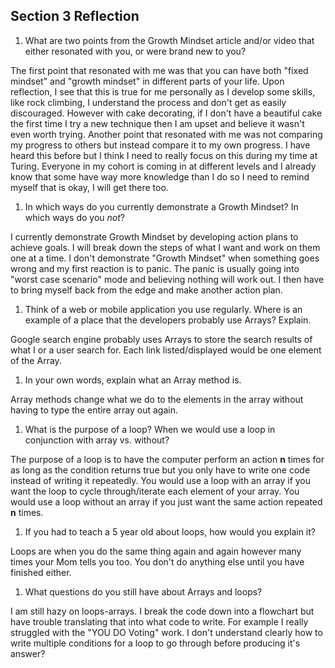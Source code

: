 ## Section 3 Reflection

1. What are two points from the Growth Mindset article and/or video that either resonated with you, or were brand new to you?

The first point that resonated with me was that you can have both "fixed mindset" and "growth mindset" in different parts of your life. Upon reflection, I see that this is true for me personally as I develop some skills, like rock climbing, I understand the process and don't get as easily discouraged. However with cake decorating, if I don't have a beautiful cake the first time I try a new technique then I am upset and believe it wasn't even worth trying. Another point that resonated with me was not comparing my progress to others but instead compare it to my own progress. I have heard this before but I think I need to really focus on this during my time at Turing. Everyone in my cohort is coming in at different levels and I already know that some have way more knowledge than I do so I need to remind myself that is okay, I will get there too.

1. In which ways do you currently demonstrate a Growth Mindset? In which ways do you _not_?

I currently demonstrate Growth Mindset by developing action plans to achieve goals. I will break down the steps of what I want and work on them one at a time. I don't demonstrate "Growth Mindset" when something goes wrong and my first reaction is to panic. The panic is usually going into "worst case scenario" mode and believing nothing will work out. I then have to bring myself back from the edge and make another action plan.     

1. Think of a web or mobile application you use regularly. Where is an example of a place that the developers probably use Arrays? Explain.

Google search engine probably uses Arrays to store the search results of what I or a user search for. Each link listed/displayed would be one element of the Array.

1. In your own words, explain what an Array method is.

Array methods change what we do to the elements in the array without having to type the entire array out again.

1. What is the purpose of a loop? When we would use a loop in conjunction with array vs. without?

The purpose of a loop is to have the computer perform an action **n** times for as long as the condition returns true but you only have to write one code instead of writing it repeatedly. You would use a loop with an array if you want the loop to cycle through/iterate each element of your array. You would use a loop without an array if you just want the same action repeated **n** times.

1. If you had to teach a 5 year old about loops, how would you explain it?

Loops are when you do the same thing again and again however many times your Mom tells you too. You don't do anything else until you have finished either.

1. What questions do you still have about Arrays and loops?

I am still hazy on loops-arrays. I break the code down into a flowchart but have trouble translating that into what code to write. For example I really struggled with the "YOU DO Voting" work. I don't understand clearly how to write multiple conditions for a loop to go through before producing it's answer?  
